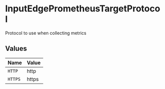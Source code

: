# InputEdgePrometheusTargetProtocol

Protocol to use when collecting metrics


## Values

| Name    | Value   |
| ------- | ------- |
| `HTTP`  | http    |
| `HTTPS` | https   |